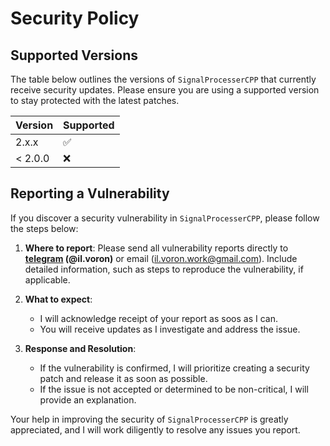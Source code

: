 # Security Policy

## Supported Versions

The table below outlines the versions of `SignalProcesserCPP` that currently receive security updates. Please ensure you are using a supported version to stay protected with the latest patches.

| Version | Supported          |
| ------- | ------------------ |
| 2.x.x   | :white_check_mark: |
| < 2.0.0 | :x:                |

## Reporting a Vulnerability

If you discover a security vulnerability in `SignalProcesserCPP`, please follow the steps below:

1. **Where to report**: Please send all vulnerability reports directly to **[telegram](https://t.me/il_voron) (@il.voron)** or email (il.voron.work@gmail.com). Include detailed information, such as steps to reproduce the vulnerability, if applicable.

2. **What to expect**:
   - I will acknowledge receipt of your report as soos as I can.
   - You will receive updates as I investigate and address the issue.

3. **Response and Resolution**:
   - If the vulnerability is confirmed, I will prioritize creating a security patch and release it as soon as possible.
   - If the issue is not accepted or determined to be non-critical, I will provide an explanation.

Your help in improving the security of `SignalProcesserCPP` is greatly appreciated, and I will work diligently to resolve any issues you report.
